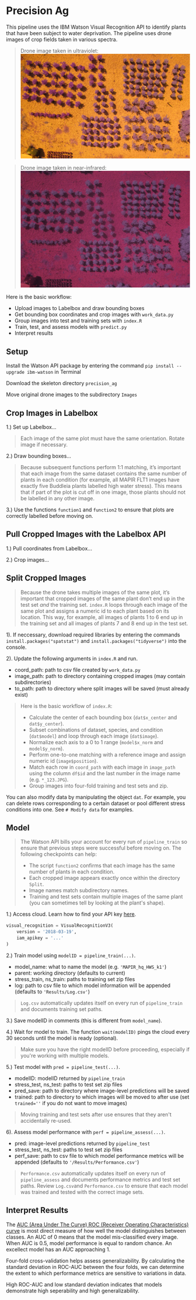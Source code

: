 Precision Ag
====

This pipeline uses the IBM Watson Visual Recognition API to identify plants that have been subject to water deprivation. The pipeline uses drone images of crop fields taken in various spectra.

> Drone image taken in ultraviolet:
![Image1](https://github.com/danxfreeman/precision_ag/blob/master/IMG_7578.JPG)

> Drone image taken in near-infrared:
![Image2](https://github.com/danxfreeman/precision_ag/blob/master/2017_0810_145135_118.JPG)

Here is the basic workflow:

* Upload images to Labelbox and draw bounding boxes
* Get bounding box coordinates and crop images with `work_data.py`
* Group images into test and training sets with `index.R`
* Train, test, and assess models with `predict.py`
* Interpret results

## Setup

Install the Watson API package by entering the command `pip install --upgrade ibm-watson` in Terminal

Download the skeleton directory `precision_ag`

Move original drone images to the subdirectory `Images`

## Crop Images in Labelbox

1.) Set up Labelbox...

> Each image of the same plot must have the same orientation. Rotate image if necessary.

2.) Draw bounding boxes...

> Because subsequent functions perform 1:1 matching, it’s important that each image from the same dataset contains the same number of plants in each condition (for example, all MAPIR FLT1 images have exactly five Buddleia plants labelled high water stress). This means that if part of the plot is cut off in one image, those plants should not be labelled in any other image.

3.) Use the functions `function1` and `function2` to ensure that plots are correctly labelled before moving on.

## Pull Cropped Images with the Labelbox API

1.) Pull coordinates from Labelbox...

2.) Crop images...

## Split Cropped Images

> Because the drone takes multiple images of the same plot, it’s important that cropped images of the same plant don’t end up in the test set *and* the training set. `index.R` loops through each image of the same plot and assigns a numeric id to each plant based on its location. This way, for example, all images of plants 1 to 6 end up in the training set and all images of plants 7 and 8 end up in the test set.

1). If neccessary, download required libraries by entering the commands `install.packages("spatstat")` and `install.packages("tidyverse")` into the console.

2). Update the following arguments in `index.R` and run.

* coord_path: path to csv file created by `work_data.py`
* image_path: path to directory containing cropped images (may contain subdirectories)
* to_path: path to directory where split images will be saved (must already exist)

> Here is the basic workflow of `index.R`:
> * Calculate the center of each bounding box (`dat$x_center` and `dat$y_center`).
> * Subset combinations of dataset, species, and condition (`dat$model`) and loop through each image (`dat$image`).
> * Normalize each axis to a 0 to 1 range (`model$x_norm` and `model$y_norm`).
> * Perform one-to-one matching with a reference image and assign numeric id (`image$position`).
> * Match each row in `coord_path` with each image in `image_path` using the column `df$id` and the last number in the image name (e.g. `*_123.JPG`).
> * Group images into four-fold training and test sets and zip.

You can also modify data by manipulating the object `dat`. For example, you can delete rows corresponding to a certain dataset or pool different stress conditions into one. See `# Modify data` for examples.

## Model

> The Watson API bills your account for every run of `pipeline_train` so ensure that previous steps were successful before moving on. The following checkpoints can help:
> * The script `function2` confirms that each image has the same number of plants in each condition.
> * Each cropped image appears exactly once within the directory `Split`.
> * Image names match subdirectory names.
> * Training and test sets contain multiple images of the same plant (you can sometimes tell by looking at the plant's shape).

1.) Access cloud. Learn how to find your API key [here](https://cloud.ibm.com/docs/services/watson?topic=watson-iam).

```python
visual_recognition = VisualRecognitionV3(
    version = '2018-03-19',
    iam_apikey = '...'
)
```

2.) Train model using `modelID = pipeline_train(...)`.

* model_name: what to name the model (e.g. `'MAPIR_hq_HWS_k1'`)
* parent: working directory (defaults to current)
* stress_train, ns_train: paths to training set zip files
* log: path to csv file to which model information will be appended (defaults to `'Results/Log.csv'`)

> `Log.csv` automatically updates itself on every run of `pipeline_train` and documents training set paths.

3.) Save modelID in comments (this is different from `model_name`).

4.) Wait for model to train. The function `wait(modelID)` pings the cloud every 30 seconds until the model is ready (optional).

> Make sure you have the right modelID before proceeding, especially if you're working with multiple models.

5.) Test model with `pred = pipeline_test(...)`.

* modelID: modelID returned by `pipeline_train`
* stress_test, ns_test: paths to test set zip files
* pred_save: path to directory where image-level predictions will be saved
* trained: path to directory to which images will be moved to after use (set `trained=''` if you do not want to move images)

> Moving training and test sets after use ensures that they aren't accidentally re-used.

6). Assess model performance with `perf = pipeline_assess(...)`.

* pred: image-level predictions returned by `pipeline_test`
* stress_test, ns_test: paths to test set zip files
* perf_save: path to csv file to which model performance metrics will be appended (defaults to `'/Results/Performance.csv'`)

> `Performance.csv` automatically updates itself on every run of `pipeline_assess` and documents performance metrics and test set paths. Review `Log.csv`and `Performance.csv` to ensure that each model was trained and tested with the correct image sets.

## Interpret Results

The [AUC (Area Under The Curve) ROC (Receiver Operating Characteristics) curve](https://towardsdatascience.com/understanding-auc-roc-curve-68b2303cc9c5) is most direct measure of how well the model distinguishes between classes. An AUC of 0 means that the model mis-classified every image. When AUC is 0.5, model performance is equal to random chance. An excellect model has an AUC approaching 1.

Four-fold cross-validation helps assess generalizability. By calculating the standard deviation in ROC-AUC between the four folds, we can determine the extent to which performance metrics are sensitive to variations in data.

High ROC-AUC and low standard deviation indicates that models demonstrate high seperability and high generalizability. 
